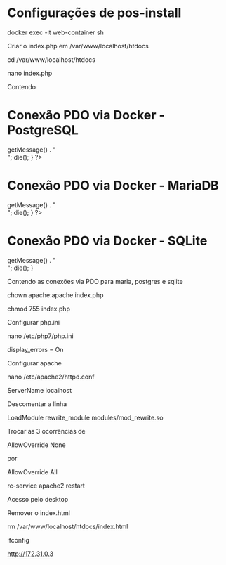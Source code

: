 # Configurações de pos-install

docker exec -it web-container sh

Criar o index.php em /var/www/localhost/htdocs

cd /var/www/localhost/htdocs

nano index.php

Contendo

<h1>Conexão PDO via Docker - PostgreSQL</h1>
<?php
try {
    $dbh = new PDO('pgsql:host=postgres;dbname=testes', 'super', 'super');
    print 'Conectou';
} catch (PDOException $e) {
    print "Error!: " . $e->getMessage() . "<br/>";
    die();
}
?>
<h1>Conexão PDO via Docker - MariaDB</h1>
<?php
try {
    $dbh = new PDO('mysql:host=maria;dbname=testes', 'super', 'super');
    print 'Conectou';
} catch (PDOException $e) {
    print "Error!: " . $e->getMessage() . "<br/>";
    die();
}
?>
<h1>Conexão PDO via Docker - SQLite</h1>
<?php
try {
    $dbh = new PDO('sqlite:/clients.db');
    print 'Conectou';
} catch (PDOException $e) {
    print "Error!: " . $e->getMessage() . "<br/>";
    die();
}

Contendo as conexões via PDO para maria, postgres e sqlite

chown apache:apache index.php

chmod 755 index.php

Configurar php.ini

nano /etc/php7/php.ini

display_errors = On

Configurar apache

nano /etc/apache2/httpd.conf

ServerName localhost

Descomentar a linha

LoadModule rewrite_module modules/mod_rewrite.so

Trocar as 3 ocorrências de

AllowOverride None

por

AllowOverride All

rc-service apache2 restart


Acesso pelo desktop

Remover o index.html

rm /var/www/localhost/htdocs/index.html

ifconfig

http://172.31.0.3


